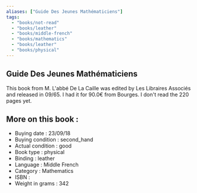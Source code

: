 ```yaml
---
aliases: ["Guide Des Jeunes Mathématiciens"] 
tags: 
  - "books/not-read" 
  - "books/leather" 
  - "books/middle-french"
  - "books/mathematics"
  - "books/leather"
  - "books/physical"
---
```



## Guide Des Jeunes Mathématiciens
This book from M. L'abbé De La Caille was edited by Les Libraires Associés and released in 09/65. I had it for 90.0€ from Bourges. I don't read the 220 pages yet.

## More on this book :
- Buying date : 23/09/18
- Buying condition : second_hand
- Actual condition : good
- Book type : physical
- Binding : leather
- Language : Middle French
- Category : Mathematics
- ISBN : 
- Weight in grams : 342
